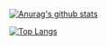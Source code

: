 [![Anurag's github stats](https://github-readme-stats.vercel.app/api?username=Mnatsakanyan1996&show_icons=true&include_all_commits=true&count_private=true&theme=nightowl&hide=issues,contribs)](https://github.com/anuraghazra/github-readme-stats)

[![Top Langs](https://github-readme-stats.vercel.app/api/top-langs/?username=Mnatsakanyan1996)](https://github.com/anuraghazra/github-readme-stats)
